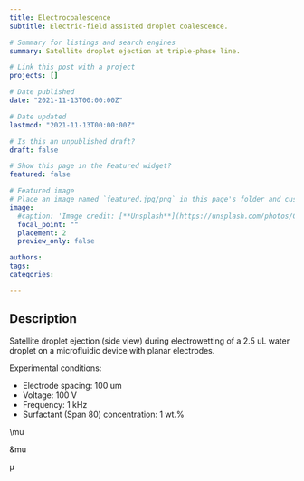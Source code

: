 ```yaml
---
title: Electrocoalescence
subtitle: Electric-field assisted droplet coalescence.

# Summary for listings and search engines
summary: Satellite droplet ejection at triple-phase line.

# Link this post with a project
projects: []

# Date published
date: "2021-11-13T00:00:00Z"

# Date updated
lastmod: "2021-11-13T00:00:00Z"

# Is this an unpublished draft?
draft: false

# Show this page in the Featured widget?
featured: false

# Featured image
# Place an image named `featured.jpg/png` in this page's folder and customize its options here.
image:
  #caption: 'Image credit: [**Unsplash**](https://unsplash.com/photos/CpkOjOcXdUY)'
  focal_point: ""
  placement: 2
  preview_only: false

authors:
tags:
categories:

---
```


## Description

Satellite droplet ejection (side view) during electrowetting of a 2.5 uL water droplet on a microfluidic device with planar electrodes.

Experimental conditions:
   * Electrode spacing: 100 um 
   * Voltage: 100 V 
   * Frequency: 1 kHz
   * Surfactant (Span 80) concentration: 1 wt.%

\mu

&mu

&mu;




